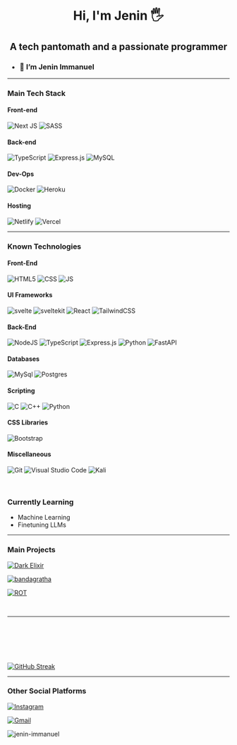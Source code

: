 <div align="center" border-radius= 50%>

<!-- ![avatar](https://github.com/iamevs/images/blob/main/monkey_1.png?raw=true) -->

</div>

<div align="center">

# Hi, I'm Jenin 🖐️

<h2>
A tech pantomath and a passionate programmer
<br>
</h2>

</div>

<!--![Your Repository’s Stats](https://github-readme-stats.vercel.app/api?username=iamevs&show_icons=true)-->
<h3>
  
- 👋 I’m Jenin Immanuel

 </h3>
  
<hr>

<div>
<h3>Main Tech Stack</h3>
  
  <h4>Front-end</h4>
  
  ![Next JS](https://img.shields.io/badge/Next-black?style=for-the-badge&logo=next.js&logoColor=white)  ![SASS](https://img.shields.io/badge/SASS-hotpink.svg?style=for-the-badge&logo=SASS&logoColor=white) 
  
  <h4>Back-end</h3>
  
  ![TypeScript](https://img.shields.io/badge/typescript-%23007ACC.svg?style=for-the-badge&logo=typescript&logoColor=white)  ![Express.js](https://img.shields.io/badge/express.js-%23404d59.svg?style=for-the-badge&logo=express&logoColor=%2361DAFB) ![MySQL](https://img.shields.io/badge/mysql-%2300f.svg?style=for-the-badge&logo=mysql&logoColor=white)
  
  <h4>Dev-Ops</h4>
  
  ![Docker](https://img.shields.io/badge/docker-%230db7ed.svg?style=for-the-badge&logo=docker&logoColor=white)  ![Heroku](https://img.shields.io/badge/heroku-%23430098.svg?style=for-the-badge&logo=heroku&logoColor=white)
  
  <h4>Hosting</h4>
  
  ![Netlify](https://img.shields.io/badge/netlify-%23000000.svg?style=for-the-badge&logo=netlify&logoColor=#00C7B7)   ![Vercel](https://img.shields.io/badge/vercel-%23000000.svg?style=for-the-badge&logo=vercel&logoColor=white)
</div>

<hr>

<div>
  
<h3>
 Known Technologies
</h3>
  
  <h4> Front-End </h4>

  ![HTML5](https://img.shields.io/badge/HTML5-E34F26?style=for-the-badge&logo=html5&logoColor=white)    ![CSS](https://img.shields.io/badge/CSS3-1572B6?style=for-the-badge&logo=css3&logoColor=white)   ![JS](https://img.shields.io/badge/JavaScript-F7DF1E?style=for-the-badge&logo=javascript&logoColor=black)   

<h4>UI Frameworks</h4>
  
  ![svelte](https://img.shields.io/badge/Svelte-4A4A55?style=for-the-badge&logo=svelte&logoColor=FF3E00) ![sveltekit](https://img.shields.io/badge/SvelteKit-4A4A55?style=for-the-badge&logo=svelte&logoColor=FF3E00) ![React](https://img.shields.io/badge/React-20232A?style=for-the-badge&logo=react&logoColor=61DAFB) ![TailwindCSS](https://img.shields.io/badge/tailwindcss-%2338B2AC.svg?style=for-the-badge&logo=tailwind-css&logoColor=white)  
  
<h4> Back-End </h4>  
  
![NodeJS](https://img.shields.io/badge/node.js-6DA55F?style=for-the-badge&logo=node.js&logoColor=white)   ![TypeScript](https://img.shields.io/badge/typescript-%23007ACC.svg?style=for-the-badge&logo=typescript&logoColor=white) ![Express.js](https://img.shields.io/badge/express.js-%23404d59.svg?style=for-the-badge&logo=express&logoColor=%2361DAFB) ![Python](https://img.shields.io/badge/Python-14354C?style=for-the-badge&logo=python&logoColor=white) ![FastAPI](https://img.shields.io/badge/FastAPI-005571?style=for-the-badge&logo=fastapi)
  
  <h4>Databases</h4>
  
  ![MySql](https://img.shields.io/badge/MySQL-563D7C?style=for-the-badge&logo=mysql&logoColor=white) ![Postgres](https://img.shields.io/badge/postgres-%23316192.svg?style=for-the-badge&logo=postgresql&logoColor=white)
  
  <h4>Scripting</h4>
  
  ![C](	https://img.shields.io/badge/C-00599C?style=for-the-badge&logo=c&logoColor=white)  ![C++](https://img.shields.io/badge/C%2B%2B-00599C?style=for-the-badge&logo=c%2B%2B&logoColor=white)  ![Python](https://img.shields.io/badge/Python-1572B6?style=for-the-badge&logo=python&logoColor=white) 
  
  <h4>CSS Libraries</h4>
  
  ![Bootstrap](https://img.shields.io/badge/Bootstrap-563D7C?style=for-the-badge&logo=bootstrap&logoColor=white)
  
  <h4>Miscellaneous</h4>
  
  ![Git](https://img.shields.io/badge/git-%23F05033.svg?style=for-the-badge&logo=git&logoColor=white) 	![Visual Studio Code](https://img.shields.io/badge/Visual%20Studio%20Code-0078d7.svg?style=for-the-badge&logo=visual-studio-code&logoColor=white) ![Kali](https://img.shields.io/badge/Kali-268BEE?style=for-the-badge&logo=kalilinux&logoColor=white)
  
  <br />
  <h3>Currently Learning</h3>
  
  - Machine Learning
  - Finetuning LLMs
  

 
</div>

<!-- <div align="center">

![Your Repository’s Stats](https://github-readme-stats.vercel.app/api?username=jenin-immanuel&show_icons=true)

</div> -->

<div>
  
<hr>
  
<div>
  
  <h3> Main Projects </h3>
  
  
  <a href="http://dexlang.vercel.app" target="_blank">
  
  ![Dark Elixir](https://img.shields.io/badge/DarkElixir-%23000000.svg?style=for-the-badge&logo=firefox&logoColor=#FF7139)
  
  </a>
  
  <a href="http://bandagratha.netlify.app" target="_blank">
    
  ![bandagratha](https://img.shields.io/badge/bandagratha-%23000000.svg?style=for-the-badge&logo=markdown&logoColor=white)
     
  </a>
  
  <a href="https://rajaniraiyn.github.io/rot-landing-page" target="_blank">
  
  ![ROT](https://img.shields.io/badge/rot-%23F15A2C.svg?style=for-the-badge&logo=unraid&logoColor=white)
  
  </a>
</div>

 <br><hr>
 
  
  
<p align="center"> <a href="https://github.com/ryo-ma/github-profile-trophy"><img src="https://github-profile-trophy.vercel.app/?username=jenin-immanuel" alt="" /></a> </p>

<p><img align="center" src="https://github-readme-stats.vercel.app/api/top-langs?username=jenin-immanuel&show_icons=true&locale=en&layout=compact" alt="" /></p><br>

<p>&nbsp;<img align="center" src="https://github-readme-stats.vercel.app/api?username=jenin-immanuel&show_icons=true&locale=en" alt="" /></p>

[![GitHub Streak](https://streak-stats.demolab.com?user=Jenin-Immanuel&theme=radical)](https://git.io/streak-stats)

 <hr>
  
  <h3> Other Social Platforms </h3>
  
<a href="https://www.instagram.com/jeninimmanuel/" target="_blank">

![Instagram](https://img.shields.io/badge/JeninImmanuel-%23E4405F.svg?style=for-the-badge&logo=Instagram&logoColor=white)
  
</a>   <a href="mailto:jeninimmi2003@gmail.com" target="_blank">

![Gmail](https://img.shields.io/badge/Gmail-D14836?style=for-the-badge&logo=gmail&logoColor=white)

</a>


</div>

<p align="left"> <img src="https://komarev.com/ghpvc/?username=jenin-immanuel&label=Profile%20views&color=0e75b6&style=flat" alt="jenin-immanuel" /> </p>




